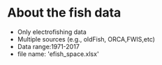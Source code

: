 # About the fish data
* Only electrofishing data 
* Multiple sources (e.g., oldFish, ORCA,FWIS,etc) 
* Data range:1971-2017
* file name: 'efish_space.xlsx'
